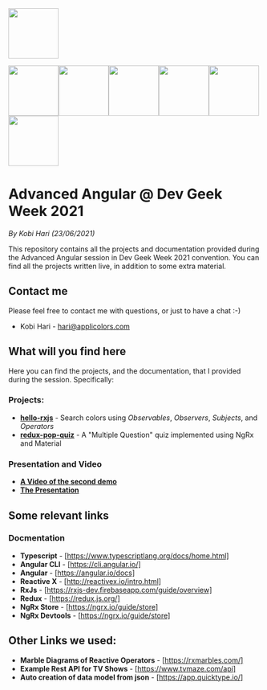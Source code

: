 <img src="https://github.com/kobi2294/DevGeekWeek2021/blob/master/presentations/Logo.png" data-canonical-src="https://github.com/kobi2294/DevGeekWeek2021/blob/master/presentations/Logo.png" height="100">

<img src="https://github.com/kobi2294/DevGeekWeek2021/blob/master/presentations/Angular.png" data-canonical-src="https://github.com/kobi2294/DevGeekWeek2021/blob/master/presentations/Angular.png" height="100"><img src="https://github.com/kobi2294/DevGeekWeek2021/blob/master/presentations/RxJS.png" data-canonical-src="https://github.com/kobi2294/DevGeekWeek2021/blob/master/presentations/RxJS.png" height="100"><img src="https://github.com/kobi2294/DevGeekWeek2021/blob/master/presentations/Material.png" data-canonical-src="https://github.com/kobi2294/DevGeekWeek2021/blob/master/presentations/Material.png" height="100"><img src="https://github.com/kobi2294/DevGeekWeek2021/blob/master/presentations/Angular Material.png" data-canonical-src="https://github.com/kobi2294/DevGeekWeek2021/blob/master/presentations/Angular Material.png" height="100"><img src="https://github.com/kobi2294/DevGeekWeek2021/blob/master/presentations/Redux.png" data-canonical-src="https://github.com/kobi2294/DevGeekWeek2021/blob/master/presentations/Redux.png" height="100"><img src="https://github.com/kobi2294/DevGeekWeek2021/blob/master/presentations/NgRx.png" data-canonical-src="https://github.com/kobi2294/DevGeekWeek2021/blob/master/presentations/NgRx.png" height="100">

# Advanced Angular @ Dev Geek Week 2021
*By Kobi Hari (23/06/2021)*

This repository contains all the projects and documentation provided during the Advanced Angular session in Dev Geek Week 2021 convention. You can find all the projects written live, in addition to some extra material.

## Contact me
Please feel free to contact me with questions, or just to have a chat :-)
- Kobi Hari - hari@applicolors.com

## What will you find here
Here you can find the projects, and the documentation, that I provided during the session. 
Specifically:
### Projects:
- [**hello-rxjs**](https://github.com/kobi2294/DevGeekWeek2021/tree/master/projects/hello-rxjs) - Search colors using *Observables*, *Observers*, *Subjects*, and *Operators*
- [**redux-pop-quiz**](https://github.com/kobi2294/DevGeekWeek2021/tree/master/projects/redux-pop-quiz) - A "Multiple Question" quiz implemented using NgRx and Material

### Presentation and Video
- [**A Video of the second demo**](https://www.dropbox.com/s/ufiox0t3d359zz2/Dev%20geek%20week%202020.mp4?dl=0)
- [**The Presentation**](https://github.com/kobi2294/DevGeekWeek2021/blob/master/presentations/Presentation.pdf)

## Some relevant links
### Docmentation
- **Typescript** - [https://www.typescriptlang.org/docs/home.html]
- **Angular CLI** - [https://cli.angular.io/]
- **Angular** - [https://angular.io/docs]
- **Reactive X** - [http://reactivex.io/intro.html]
- **RxJs** - [https://rxjs-dev.firebaseapp.com/guide/overview]
- **Redux** - [https://redux.js.org/]
- **NgRx Store** - [https://ngrx.io/guide/store]
- **NgRx Devtools** - [https://ngrx.io/guide/store]

## Other Links we used:
- **Marble Diagrams of Reactive Operators** - [https://rxmarbles.com/]
- **Example Rest API for TV Shows** - [https://www.tvmaze.com/api]
- **Auto creation of data model from json** - [https://app.quicktype.io/]


